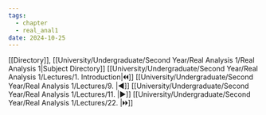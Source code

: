 ```yaml
---
tags:
  - chapter
  - real_anal1
date: 2024-10-25
---
```

[[Directory]], [[University/Undergraduate/Second Year/Real Analysis 1/Real Analysis 1|Subject Directory]]
[[University/Undergraduate/Second Year/Real Analysis 1/Lectures/1. Introduction|🞀🞀]] [[University/Undergraduate/Second Year/Real Analysis 1/Lectures/9. |◀]] [[University/Undergraduate/Second Year/Real Analysis 1/Lectures/11. |▶]] [[University/Undergraduate/Second Year/Real Analysis 1/Lectures/22. |🞂🞂]]
# 
## 
### 